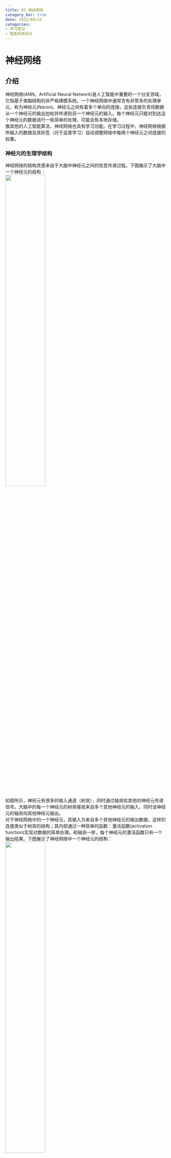 ```yaml
---
title: 02.神经网络
category_bar: true
date: 2022/09/15
categories: 
- 学习笔记
- 智能系统设计
---
```

# 神经网络
## 介绍
神经网络(ANN，Artificial Neural Network)是人工智能中重要的一个分支领域，它指基于类脑结构的非严格建模系统。一个神经网络中通常含有非常多的处理单元，称为神经元(Neron)。神经元之间有着多个单向的连接。这些连接负责将数据从一个神经元的输出加权并传递到另一个神经元的输入。每个神经元只能对到达这个神经元的数据进行一些简单的处理，可能会有本地存储。  
像其他的人工智能算法，神经网络也具有学习功能。在学习过程中，神经网络根据所输入的数据及其标签（对于监督学习）自动调整网络中每两个神经元之间连接的权重。  

### 神经元的生理学结构
神经网络的结构灵感来自于大脑中神经元之间的信息传递过程。下图展示了大脑中一个神经元的结构：  
<img src = https://cdn.jsdelivr.net/gh/l61012345/Pic/img/20220915145422.png width=50%>   
如图所示，神经元有很多的输入通道（树突），同时通过轴突给其他的神经元传递信号。大脑中的每一个神经元的树突接收来自多个其他神经元的输入，同时该神经元的轴突向其他神经元输出。  
对于神经网络中的一个神经元，其输入为来自多个其他神经元的输出数据，这样的连接类似于树突的结构；其内部通过一种简单的函数：激活函数(activation function)实现对数据的简单处理。和轴突一样，每个神经元的激活函数只有一个输出结果。下图展示了神经网络中一个神经元的结构：  
<img src = https://cdn.jsdelivr.net/gh/l61012345/Pic/img/20220915145155.png width=50%>  

如上图所示，假设对一个神经元，其输入为来自若干其他神经元的输出$x_i$，那么该神经元的输出$y$可以用数学公式表达为：  
$$y=f\left[(∑_{i=0}w_ix_i)+b_i\right]$$
其中$b_i$表示该神经元的偏置(bias)，用于线性修正；$f[·]$是该神经元的激活函数。每一个神经元中的激活函数承担了对数据进行简单处理的任务。激活函数可以是线性的，也可以是非线性的。  
{% note info %}  
激活函数的选择依赖于数据集的分布特征。  
目前常用的激活函数包括：  
- Sigmoid函数:$y=\frac{1}{1+e^{-θ^T X}}$
- 线性函数:$y=θx$ 
- 分段线性函数/线性整流单元/ReLU函数：$y=\begin{cases} 0,x<0\\x,x≥0\end{cases}$ 
- 高斯函数：$y=exp(-x^2)$
- 双曲正切函数：$y=tanh(x)=\frac{e^x-e^{-x}}{e^x+e^{-x}}$  
- 对数函数：$y=log(x)$
{% endnote %}  

### 感知机
这样的一个神经元也可以构成单层的神经网络，如图所示：  
<img src = https://cdn.jsdelivr.net/gh/l61012345/Pic/img/20220915151203.png width=50%>  
如果这个神经网络中的输入和输出都是二进制数0或1，通过选择合适的激活函数和权重，这样的单层神经网络可以实现一些基本的逻辑函数功能、例如逻辑与(AND)、逻辑或(OR)、逻辑非等。这样的单层神经网络被称为感知机(perceptron)。  
感知机实现逻辑功能的过程及其由于只能找到数据的线性边界而无法进行非线性决策的问题（又称为异或问题，因为无法实现异或逻辑功能）请参见：[机器学习-吴恩达 5.3 感知机](https://l61012345.top/2021/03/20/%E6%9C%BA%E5%99%A8%E5%AD%A6%E4%B9%A0%E2%80%94%E2%80%94%E5%90%B4%E6%81%A9%E8%BE%BE/5.%20%E7%A5%9E%E7%BB%8F%E7%BD%91%E7%BB%9C/5.3.%20%E7%A5%9E%E7%BB%8F%E7%BD%91%E7%BB%9C%E4%B8%8E%E9%80%BB%E8%BE%91%E5%87%BD%E6%95%B0/)一讲。  


### 多层神经网络的结构
感知机的局限性最终由多层神经网络的发明而化解，多层神经网络可以实现非线性的决策边界。  
多层神经网络是由多个神经元层构成的集合，每一个神经元层中含有多个神经元。位于本层的神经元接收来自上一层神经元的输出，并用激活函数处理，然后将处理结构输出到下一层的神经元中。整个多层神经网络的结构如下图所示：  
<img src = https://cdn.jsdelivr.net/gh/l61012345/Pic/img/20220915152124.png width=50%>  

如图所示：多层神经网络的结构主要可以分为三层：  
**输入层**(input layer)用于接收和处理数据。输入层的神经元个数等于输入变量的个数。传统的神经网络中，输入层的神经元是冗余的(dammy)，它们一般不会对输入数据做任何处理。  
**隐含层**(hidden layer)用于对数据进行进一步的处理和特征提取。隐含层可以不止有一层，其每一层神经元的个数和隐含层的层数由数据的复杂程度以及建模方法决定。数据越复杂，所使用的隐含层数越多。如果选择构建多个隐含层，通常情况下每一个隐含层中的单元数都是相同的。隐含层的单元数越多越好，但是隐藏单元数的增加会导致计算量的增大。因此每一个隐含层中隐藏单元的数目通常与输入层的维度，即特征的数目相匹配（是其整数倍）此外，每一层隐含层所使用的激活函数必须是相同的。  
**输出层**(output layer)用于输出处理结果。输出层的神经元个数等于输出变量的个数。  
需要注意的是，图中每一层的每一个神经元都与下一层的每一个神经元相连，这种拓扑结构称为“全连接”(full-connected)，事实上非全连接的神经网络，即每一层的单个神经元之与下一层的某些特定神经元相连的拓扑结构也是存在的。  
为了方便表述，令$w^i_{j,k}$表示神经网络中第$i$层，前一层第$k$个神经元到本层第$j$个神经元的连接的权重；以$a^i_j$表示第$i$层第$j$个神经元的输出；$b^i_j$表示第$i$层第$j$个神经元的偏置。  
<img src = https://cdn.jsdelivr.net/gh/l61012345/Pic/img/20220915173842.png width=50%>  

## 神经网络的学习
对于神经网络的训练过程，在每次迭代中，首先需要得到数据集的特征$x$输入到神经网络模型后的输出结果，即模型的预测值$\hat{y}$，然后根据其真实标签$y$返回来调整神经网络中各神经元连接的权重。因此将神经网络的每一次迭代分为前向传播(Forward Propagation/Feedforward Propagation)和反向传播两个过程：前向传播是将数据输入神经网络，然后得到预测值的过程。反向传播则是根据真实值和预测值之间的差距，来调整各连接权重的过程。  

### 数据集划分
对于学习所需要的数据集$(X,Y)=\{(x_0,y_0),(x_1,y_1),...,(x_n,y_n))\}$，一般将其划分为三部分：用于训练调整神经网络权重的训练集(training set)；用于测试训练好的神经网络效果的测试集(testing set)；用于在训练过程中观察神经网络性能，以便于及时调整训练参数的验证集(validation set)。通常三者占比在70%、15%、15%左右。  
对于数据集的大小，机器学习遵循“数据饥饿”（data hungry）准则，即数据集越多，模型的训练效果越好。  

### 初始化权重
需要注意的是训练的最初期，所有的权重通过一定的方式进行初始化。常见的初始化方法是在高斯分布中进行随机抽样，此外还有深度学习使用的何恺明初始化方法(Kaiming-He initialization)等等。但是一般随机初始化的权重都会进行归一化操作，使它们的范围分布在$[0,1]$之间，便于学习和调整。  

### 前向传播
简单来说，前向传播的过程即将数据$x$带入到神经网络的表示中，得到输出的过程：  
$$\hat{y}=a^{(N)}=f(z^{(N)})$$  
$N$表示神经网络最后一层的标识。  
在前向传播的过程中，会得到每一个神经元的输出$a_{jk}$

### 反向传播
反向传播的过程是根据实际值和预测值之间的误差，从输出层开始，逐层调整各层神经元连接权重的过程。  
在输出层第$N$层，根据得到的预测结果$\hat{y}$，使用如下式子来衡量与实际结果$y$之间的差距：  
$$δ^N_{jk}=(y_j-\hat{y}_j)y_j(1-y_j)$$
（$\hat{y}_j$和$y_j$都是向量，其维度等于数据集大小）  
对于隐藏层的神经元，如下式子表示了其神经网络单元输出的修正：  
$$δ^i_{jk}=a^i_j(1-a^i_j)∑_{m}δ^{i+1}_{mj}w^{i+1}_{mj}$$
简单来说即$a^i_j(1-a^i_j)$后一层中与该神经元相连的神经元的权重和修正的乘积。  
权值的修正过程表示为：  
$$Δw_{jk}=ηδ_{jk}a^i_j$$
$$w_{jk}:=w_{jk}+Δw_{jk}$$
其中，$η$是一个可以调整的参数，称为学习率(learning rate)。通过学习率可以控制权值一次性更新的幅度，换言之，即学习的快慢。学习率越大，权重更新的幅度越大，学习速度越快。如今的很多机器学习平台(比如MATLAB)都支持自适应的学习率调整，无需进行人为设置。  
上面所示的这个权重修正的方法称为梯度下降算法(gradient desent)。这个过程只是一个简化版本，具体的反向传播的过程参考：[机器学习-吴恩达 5.5. 神经网络的代价函数·反向传播](https://l61012345.top/2021/03/22/%E6%9C%BA%E5%99%A8%E5%AD%A6%E4%B9%A0%E2%80%94%E2%80%94%E5%90%B4%E6%81%A9%E8%BE%BE/5.%20%E7%A5%9E%E7%BB%8F%E7%BD%91%E7%BB%9C/5.5.%20%E4%BB%A3%E4%BB%B7%E5%87%BD%E6%95%B0.%E5%8F%8D%E5%90%91%E4%BC%A0%E6%92%AD/)


如此，神经网络在反复的前向传播和反向传播迭代（每一次迭代称为一轮，epoch）中不断地修正各连接的权重，直到使得真实值$y$与预测值$\hat{y}$之间的差距小到可以接受或者一直不变。这种情况称算法运行达到了收敛(convergence)。
通常，真实值$y$与预测值$\hat{y}$之间的差距是通过均方差(MSE,Mean Square Error)进行衡量的:  
$$MSE=\frac{1}{n}∑_{i=0}^{n-1}(\hat{y}_i-y_i)^2$$

整个神经网络的学习过程包括：  
- 随机初始化连接权重  
- 当均方差非常大，或者数代均方差变化很大时，执行如下的循环： 
  - 前向传播：带入每一个数据$(x_i,y_i)$中的$x_i$到神经网络中，计算神经网络中每一个神经元对每一个数据的输出$a_{jk}$和神经网络对每一个数据的预测值$\hat{y}$，并整理为向量。  
  - 计算真实值$y$与预测值$\hat{y}$之间的差距。  
  - 使用验证集对神经网络的准确率进行测试。
  - 反向传播：计算$δ$并更新每一层每一条连接的权重。  
- 使用测试集对训练好的神经网络的准确率进行测试。  

## 实验：神经网络拓扑结构的设置
根据如上的介绍，可以知道在设计神经网络时，可以调整的参数包括：  
- 神经网络的层数
- 隐藏层神经元的个数
- 神经元使用的激活函数的类型  
- 学习率

其他一些可以调整的参数诸如是否进行归一化/正则化(regulation)，以及使用哪些数据特征等等在此不做讨论。  
借助谷歌面向神经网络初学者的tensorflow playground平台：http://playground.tensorflow.org/ 可以发现这些设置对于设置不同数据分布类型的神经网络的影响。  
<img src = https://cdn.jsdelivr.net/gh/l61012345/Pic/img/20220915184919.png width=50%>  

{% note info %}  
注：下面的实验中，以loss=0.08作为是否达到收敛的判断标准。  
{% endnote %}  

### 学习率对训练结果的影响
下表展示了在使用基础输入特征、2个隐藏层、其中第一个隐藏层含有4个神经元，第二个隐藏层含有4个神经元、激活函数为Tanh、无正规化设置时不同学习率对神经网络训练聚类结果的影响。  

| 学习率 | 聚类结果 | 收敛轮数 | 收敛过程 |
|:-:|:-:|:-:|:-:|
|0.01|<img src = https://cdn.jsdelivr.net/gh/l61012345/Pic/img/20220915190652.png width=20%>|303|<img src = https://cdn.jsdelivr.net/gh/l61012345/Pic/img/20220915185806.png width=30%>|
|0.1|<img src = https://cdn.jsdelivr.net/gh/l61012345/Pic/img/20220915190048.png width=20%>|42|<img src = https://cdn.jsdelivr.net/gh/l61012345/Pic/img/20220915190132.png width=30%>|
|1|<img src = https://cdn.jsdelivr.net/gh/l61012345/Pic/img/20220915190349.png width=20%>|124<br>不收敛|<img src = https://cdn.jsdelivr.net/gh/l61012345/Pic/img/20220915190428.png width=30%>|

如果增加实验的次数，可以更加直观地发现：**学习率设置如果过低，达到收敛的速度将会越慢。而学习率如果设置的过高，则会导致训练过程的loss（或者MSE）不断振荡，出现不稳定的情况，并且最终的效果更加粗糙**。  

### 隐藏层数量对训练结果的影响
下表展示了在使用基础输入特征、学习率为0.1、激活函数为Tanh、无正规化设置时不同学习率对神经网络训练聚类结果的影响。  

| 隐藏层数<br>每一层隐藏层的神经元数量为4个 | 聚类结果 | 收敛轮数 | 收敛过程 |
|:-:|:-:|:-:|:-:|
|1|<img src = https://cdn.jsdelivr.net/gh/l61012345/Pic/img/20220915192844.png width=20%>|391|<img src = https://cdn.jsdelivr.net/gh/l61012345/Pic/img/20220915193306.png width=30%>|
|2|<img src = https://cdn.jsdelivr.net/gh/l61012345/Pic/img/20220915190048.png width=20%>|42|<img src = https://cdn.jsdelivr.net/gh/l61012345/Pic/img/20220915190132.png width=30%>|
|4|<img src = https://cdn.jsdelivr.net/gh/l61012345/Pic/img/20220915192049.png width=20%>|243|<img src = https://cdn.jsdelivr.net/gh/l61012345/Pic/img/20220915192250.png width=30%>|

可以发现，**如果隐藏层的层数过少，那么不仅学习的过程更加缓慢，而且最终的决策边界模糊、并不理想。如果隐藏层的层数过多，决策边界将更加清晰，但是学习的过程更加缓慢**。  

### 隐藏层神经元数对训练结果的影响
下表展示了在使用基础输入特征、2个隐藏层、激活函数为Tanh、学习率为0.1、无正规化设置时不同学习率对神经网络训练聚类结果的影响。  

| 隐藏层神经元数| 聚类结果 | 收敛轮数 | 收敛过程 |
|:-:|:-:|:-:|:-:|
|第一层2<br>第二层2|<img src= https://cdn.jsdelivr.net/gh/l61012345/Pic/img/20220917123003.png width=30%>|413<br>不收敛|<img src= https://cdn.jsdelivr.net/gh/l61012345/Pic/img/20220917123103.png width=30%>|
|第一层4<br>第二层2|<img src= https://cdn.jsdelivr.net/gh/l61012345/Pic/img/20220917123208.png width=30%>|68|<img src= https://cdn.jsdelivr.net/gh/l61012345/Pic/img/20220917123239.png width=30%>|
|第一层4<br>第二层4|<img src= https://cdn.jsdelivr.net/gh/l61012345/Pic/img/20220917123332.png width=30%>|50|<img src= https://cdn.jsdelivr.net/gh/l61012345/Pic/img/20220917123405.png width=30%>|
|第一层8<br>第二层2|<img src= https://cdn.jsdelivr.net/gh/l61012345/Pic/img/20220917123704.png width=30%>|38|<img src= https://cdn.jsdelivr.net/gh/l61012345/Pic/img/20220917123738.png width=30%>|
|第一层8<br>第二层4|<img src= https://cdn.jsdelivr.net/gh/l61012345/Pic/img/20220917123546.png width=30%>|38|<img src= https://cdn.jsdelivr.net/gh/l61012345/Pic/img/20220917123628.png width=30%>|

通过上面的实验可以发现：**隐藏层的神经元数量越多，决策边界的拟合越好。当隐藏层的神经元数量增加到一定程度后，对决策边界的拟合程度将不变。如果隐藏层的神经元数量过少，那么将无法提取足够多的特征对数据的决策边界进行拟合。**  

{% note info %}  
事实上，**如果隐藏层的神经元数量过多，将会出现过拟合现象**，该现象造成的影响会在下文进行讨论。  
{% endnote %}  

### 激活函数的选择对训练结果的影响
下表展示了在使用基础输入特征、2个隐藏层、每个隐藏层有4个神经元、激活函数为Tanh、学习率为0.1、无正规化设置时不同学习率对神经网络训练聚类结果的影响。  

| 激活函数 | 聚类结果 | 收敛轮数 | 收敛过程 |
|:-:|:-:|:-:|:-:|
|ReLU|<img src= https://cdn.jsdelivr.net/gh/l61012345/Pic/img/20220917124631.png width=30%>|21|<img src= https://cdn.jsdelivr.net/gh/l61012345/Pic/img/20220917124720.png width=30%>|
|Linear|<img src= https://cdn.jsdelivr.net/gh/l61012345/Pic/img/20220917125126.png width=30%>|27|<img src= https://cdn.jsdelivr.net/gh/l61012345/Pic/img/20220917125133.png width=30%>|
|Sigmoid|<img src= https://cdn.jsdelivr.net/gh/l61012345/Pic/img/20220917124840.png width=30%>|320|<img src= https://cdn.jsdelivr.net/gh/l61012345/Pic/img/20220917124849.png width=30%>|
|tanh|<img src= https://cdn.jsdelivr.net/gh/l61012345/Pic/img/20220917124949.png width=30%>|77|<img src= https://cdn.jsdelivr.net/gh/l61012345/Pic/img/20220917125020.png width=30%>|
|tanh|<img src= https://cdn.jsdelivr.net/gh/l61012345/Pic/img/20220917125345.png width=30%>|130|<img src= https://cdn.jsdelivr.net/gh/l61012345/Pic/img/20220917125353.png width=30%>|
|tanh|<img src= https://cdn.jsdelivr.net/gh/l61012345/Pic/img/20220917125503.png width=30%>|15|<img src= https://cdn.jsdelivr.net/gh/l61012345/Pic/img/20220917125525.png width=30%>|

可以发现，对于图示的数据分布，采用非线性的激活函数分类效果要远好于线性的激活函数。**在选择激活函数时，要根据数据的分布特性来进行选择。**
合适的激活函数对于决策边界的形状和收敛速度都有明显的改善。  



## 诊断
### 局部极小值问题
基于梯度的下降算法在每次迭代中只能在采样空间中找到当前优化结果附近的局部最优解，即算法只能检测到目前$w$值**附近**有无比当前$w$值更优的选择，从而趋势$w$沿着$δ$方向下降。这样的每次迭代只基于局部最优的性质称为贪心(greedy)。梯度下降算法就是一种贪心算法。  
<img src = https://cdn.jsdelivr.net/gh/l61012345/Pic/img/20210822101757.png width=80%>    

贪心算法的缺点在于：如果优化目标包含多个局部最小值，在这种情况下，贪心算法很容易陷入局部最小值，该算法可能会认为达到了全局最小值，从而导致次优结果。  
<img src= https://cdn.jsdelivr.net/gh/l61012345/Pic/img/20220917133435.png width=100%>  

#### 动量
为了避免算法陷入局部最小值，目标函数中使用了动量(momentum)，该动量项$α$是介于0和1之间的值，该值通过尝试从局部最小值跳到最小值而增加了步长。如此，修正后的权重应当为：  
$$Δw_{ij}:=ηδ_ja^i_j+αΔw_{ij}$$
如果动量项较大，则学习率应该保持较小。动量值很大也意味着收敛将很快发生。但是如果将动量和学习率都保持在较高的值，那么算法可能会大步跳过最小值。  
较小的动量值不能可靠地避免局部最小值，并且还可能减慢系统的训练速度。如果梯度不断改变方向，动量也有助于平滑变化。  
正确的动量值可以通过命中和试验来学习，也可以通过交叉验证来学习。  

### 过拟合
过拟合(overfitting)指神经网络的模型对数据的拟合的程度过高，过拟合意味着模型泛化能力低。模型能够很好的拟合当前的数据集，但是并不适应新的数据。  
<img src= https://cdn.jsdelivr.net/gh/l61012345/Pic/img/20220917134821.png width=40%>  
过拟合的模型波动较大、具有高方差的性质。  
解决过拟合的方法是在训练过程中加入验证集，每训练几轮之后就对当前模型的准确率进行验证，以便及时调整神经网络的参数（比如学习率）和终止算法运行，防止过拟合。  
与过拟合对应的是欠拟合(underfitting)，指学习不充分而无法反映普遍数据的分布的情况。  

### 总结：神经网络参数对训练结果的影响

| 参数 | 过大结果 | 过小结果 |
|:-:|:-:|:-:|
|训练轮次|过拟合|欠拟合|
|学习率|学习过程不稳定|收敛缓慢|
|动量系数|过拟合|陷入局部最小值|
|神经元数量|过拟合|无法充分提取特征|

## 其他类型的神经网络
除了基于反向传播的神经网络外，神经网络还有其他的几种类型。  
### 自组织映射
自组织映射(SOM,self-organizing map)是一种只有两层的无监督学习神经网络。通过学习输入空间中的数据，生成一个低维、离散的映射(Map)，从某种程度上也可看成一种降维算法。它最重要的应用是用于聚类(clustering)。  
不同于一般神经网络基于损失函数的反向传播来训练，它运用竞争学习(competitive learning)策略，依靠神经元之间互相竞争逐步优化网络。且使用近邻关系函数(neighborhood function)来维持输入空间的拓扑结构。  
SOM的结构如下：  
<img src = https://cdn.jsdelivr.net/gh/l61012345/Pic/img/20220812094845.png width=50%>  

SOM只有两层，第一层为输入层，第二层为输出层，也称为竞争层(computational layer)。  
输入层神经元的数量是由输入向量的维度决定的，一个神经元对应一个特征。  

#### 竞争学习策略
对于SOM而言，神经网络中的权重仍然要进行随机初始化。其后权重的更新仍然基于权重更新算法：  
$$w:=w+ηδa$$
然而，由于其是一个无监督学习算法，无法对网络输入数据集的标签，因此此处的$δ$采用数据点$\boldsymbol{X}$到每一个神经元的权重之间的欧氏距离进行衡量：  
$$d=||\boldsymbol{X}-\boldsymbol{W}||=\sqrt{∑(x_i-w_i)^2}$$
与基于反向传播的神经网络不同的是，此处需要计算数据点到所有神经元的欧氏距离，并且找到到该数据点欧氏距离最短的神经元$\boldsymbol{W_{win}}$。然后使用该输入对该神经元的权重进行更新：  
$$\boldsymbol{W_{win}}:=\boldsymbol{W}+η(\boldsymbol{X}-\boldsymbol{W_{win}})$$
此外，这个神经元的权重$\boldsymbol{W_{win}}$还会对周围的神经元的权重造成影响，影响的大小服从近邻关系函数$θ(N)$，其中$N$表示的是影响范围内某个神经元距离赢家的神经元距离，下图表示了$N=1$和$N=2$时赢家（编号为13的神经元）对周围神经元的影响；  
<img src= https://cdn.jsdelivr.net/gh/l61012345/Pic/img/20220917143055.png width=50%>  

$θ(N)∈[0,1]$，表示该距离所对应的对其权重的影响与原来的百分比。赢家周围的神经元的权重更新表示为：  
$$\boldsymbol{W_{neigh}}:=\boldsymbol{W}+η(\boldsymbol{X}-\boldsymbol{W_{neigh}})θ(N)$$

SOM中权重更新的本质是将某些距离数据点近的神经元拉近到这个神经元附近。神经网络的每个神经元都与一个参考向量相关，每个数据点都被映射到具有 "最接近 "参考向量的神经元上。在运行该算法的过程中，每个数据对象作为一个训练样本，引导参考向量向输入向量空间的密集区域移动，从而使这些参考向量被训练成适合输入数据集的分布。  
<img src = https://cdn.jsdelivr.net/gh/l61012345/Pic/img/v2-f52b70ceb4be67a91ebd807236a27fbf_b.gif width=40%>  

训练完成后，所有的数据点都被映射到竞争层的神经元，在竞争层观察到竞争层的神经元移动到输入层数据密集的区域，从而自发地形成数据簇，完成聚类。  

### 深度信念网络
受限玻尔兹曼机(RBM，Restricted Boltzmann Machines)是一种两层的神经网络，一层由显性神经元构成，用于接受输入，另一层由隐性神经元构成，用于提取特征。所有显性神经元和隐性神经元之间存在双向连接，而隐性神经元两两之间和显性神经元两两之间不存在连接，也就是层间全连接，层内无连接。任意两个相连的神经元之间有一个权值$w$表示其连接强度，每个神经元自身有一个偏置系数$b$（对显层神经元）和$c$（对隐层神经元）来表示其自身权重。   
<img src= https://cdn.jsdelivr.net/gh/l61012345/Pic/img/20220917155847.png width=50%>



深度信念网络 (DBN，Deep Belief Network)是由多层受限玻尔兹曼机组成的一个无监督学习神经网络，它既可以被看作一个生成模型，也可以当作判别模型。通过训练其神经元间的权重，可以让整个神经网络按照最大概率来生成训练数据。
在深度信念网络中上一个RBM的隐层即为下一个RBM的显层，上一个RBM的输出即为下一个RBM的输入。训练 DBN 的过程是一层一层地进行的。在每一层中，用数据向量来推断隐层，再把这一隐层当作下一层 (更高一层) 的数据向量。  
<img src= https://cdn.jsdelivr.net/gh/l61012345/Pic/img/20220917160432.png width=50%>  

### 去噪自动编码器
去噪自动编码器(de-noising auto encoder)是一种无监督的神经网络模型，它可以学习到输入数据的隐含特征，这称为编码(coding)，同时用学习到的新特征可以重构出原始输入数据，称之为解码(decoding)。从直观上来看，自动编码器可以用于特征降维，类似主成分分析PCA，但是其相比PCA其性能更强，这是由于神经网络模型可以提取更有效的新特征。  
去噪自动编码器的原理是，首先对原始数据$X$随机地将其某些特征置为0，得到受到随机干扰的数据$\tilde{X}$。然后将使用$\tilde{X}$训练的模型$Y$所生成的数据$z$与原始数据$X$进行比较，观察其误差。如果$X$与$Z$差异不大，那么$X$中那些受到随机干扰的特征是可以被去除的噪声。  
<img src= https://cdn.jsdelivr.net/gh/l61012345/Pic/img/20220917144951.png width=60%>  

去除掉噪声之后的特征再被送入解码器，重新还原为数据，降噪过程完成。  
<img src= https://cdn.jsdelivr.net/gh/l61012345/Pic/img/20220917145055.png width=60%>  